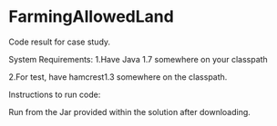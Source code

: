 # FarmingAllowedLand

Code result for case study.

System Requirements:
1.Have Java 1.7 somewhere on your classpath

2.For test, have hamcrest1.3 somewhere on the classpath.


Instructions to run code:

Run from the Jar provided within the solution after downloading.
